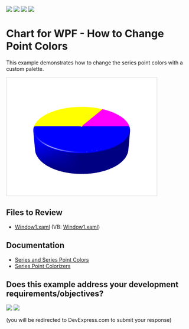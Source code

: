 <!-- default badges list -->
![](https://img.shields.io/endpoint?url=https://codecentral.devexpress.com/api/v1/VersionRange/128568812/24.2.1%2B)
[![](https://img.shields.io/badge/Open_in_DevExpress_Support_Center-FF7200?style=flat-square&logo=DevExpress&logoColor=white)](https://supportcenter.devexpress.com/ticket/details/E388)
[![](https://img.shields.io/badge/📖_How_to_use_DevExpress_Examples-e9f6fc?style=flat-square)](https://docs.devexpress.com/GeneralInformation/403183)
[![](https://img.shields.io/badge/💬_Leave_Feedback-feecdd?style=flat-square)](#does-this-example-address-your-development-requirementsobjectives)
<!-- default badges end -->

# Chart for WPF -  How to Change Point Colors

This example demonstrates how to change the series point colors with a custom palette.

![Chart](./image/chart.png)

## Files to Review

* [Window1.xaml](./CS/Window1.xaml) (VB: [Window1.xaml](./VB/Window1.xaml))

## Documentation

* [Series and Series Point Colors](https://docs.devexpress.com/WPF/400440/controls-and-libraries/charts-suite/chart-control/series/series-and-series-point-colors)
* [Series Point Colorizers](https://docs.devexpress.com/WPF/114016/controls-and-libraries/charts-suite/chart-control/provide-data/series-point-colorizers)
<!-- feedback -->
## Does this example address your development requirements/objectives?

[<img src="https://www.devexpress.com/support/examples/i/yes-button.svg"/>](https://www.devexpress.com/support/examples/survey.xml?utm_source=github&utm_campaign=wpf-chart-change-point-colors&~~~was_helpful=yes) [<img src="https://www.devexpress.com/support/examples/i/no-button.svg"/>](https://www.devexpress.com/support/examples/survey.xml?utm_source=github&utm_campaign=wpf-chart-change-point-colors&~~~was_helpful=no)

(you will be redirected to DevExpress.com to submit your response)
<!-- feedback end -->
